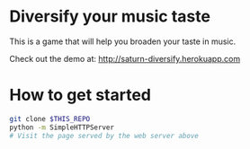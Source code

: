# Diversify your music taste

This is a game that will help you broaden your taste in music.

Check out the demo at: http://saturn-diversify.herokuapp.com

# How to get started

```bash
git clone $THIS_REPO
python -m SimpleHTTPServer
# Visit the page served by the web server above
```
